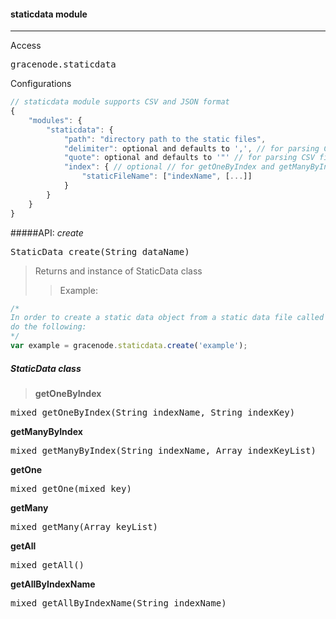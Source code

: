 #### <span id="staticdata-module">staticdata module</span>
***

Access
<pre>
gracenode.staticdata
</pre>

Configurations
```javascript
// staticdata module supports CSV and JSON format
{
	"modules": {
		"staticdata": {
			"path": "directory path to the static files",
			"delimiter": optional and defaults to ',', // for parsing CSV files
			"quote": optional and defaults to '"' // for parsing CSV files
			"index": { // optional // for getOneByIndex and getManyByIndex
				"staticFileName": ["indexName", [...]]
			}
		}
	}
}
```

#####API: *create*
<pre>
StaticData create(String dataName)
</pre>
> Returns and instance of StaticData class
>> Example:
```javascript
/* 
In order to create a static data object from a static data file called "example.csv",
do the following:
*/
var example = gracenode.staticdata.create('example');
```

##### StaticData class

> **getOneByIndex**
<pre>
mixed getOneByIndex(String indexName, String indexKey)
</pre>
**getManyByIndex**
<pre>
mixed getManyByIndex(String indexName, Array indexKeyList)
</pre>
**getOne**
<pre>
mixed getOne(mixed key)
</pre>
**getMany**
<pre>
mixed getMany(Array keyList)
</pre>
**getAll**
<pre>
mixed getAll()
</pre>
**getAllByIndexName**
<pre>
mixed getAllByIndexName(String indexName)
</pre>
